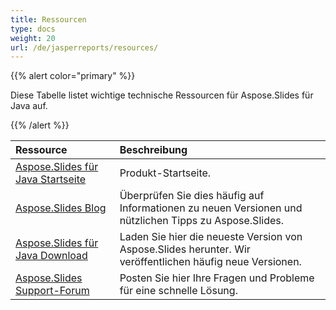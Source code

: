 ```yaml
---
title: Ressourcen
type: docs
weight: 20
url: /de/jasperreports/resources/
---
```


{{% alert color="primary" %}} 

Diese Tabelle listet wichtige technische Ressourcen für Aspose.Slides für Java auf. 

{{% /alert %}} 

|**Ressource**|**Beschreibung**|
| :- | :- |
|[Aspose.Slides für Java Startseite](https://products.aspose.com/slides/jasperreports/)|Produkt-Startseite.|
|[Aspose.Slides Blog](https://blog.aspose.com/category/slides/)|Überprüfen Sie dies häufig auf Informationen zu neuen Versionen und nützlichen Tipps zu Aspose.Slides.|
|[Aspose.Slides für Java Download](https://downloads.aspose.com/slides/jasperreport)|Laden Sie hier die neueste Version von Aspose.Slides herunter. Wir veröffentlichen häufig neue Versionen.|
|[Aspose.Slides Support-Forum](https://forum.aspose.com/c/slides/11)|Posten Sie hier Ihre Fragen und Probleme für eine schnelle Lösung.|